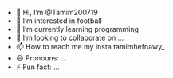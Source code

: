 - 👋 Hi, I’m @Tamim200719
- 👀 I’m interested in football
- 🌱 I’m currently learning programming
- 💞️ I’m looking to collaborate on ...
- 📫 How to reach me my insta tamimhefnawy_
- 😄 Pronouns: ...
- ⚡ Fun fact: ...

<!---
Tamim200719/Tamim200719 is a ✨ special ✨ repository because its `README.md` (this file) appears on your GitHub profile.
You can click the Preview link to take a look at your changes.
--->
